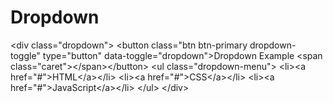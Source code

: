# Dropdown
&lt;div class="dropdown">   &lt;button class="btn btn-primary dropdown-toggle" type="button" data-toggle="dropdown">Dropdown Example   &lt;span class="caret">&lt;/span>&lt;/button>   &lt;ul class="dropdown-menu">     &lt;li>&lt;a href="#">HTML&lt;/a>&lt;/li>     &lt;li>&lt;a href="#">CSS&lt;/a>&lt;/li>     &lt;li>&lt;a href="#">JavaScript&lt;/a>&lt;/li>   &lt;/ul> &lt;/div>

